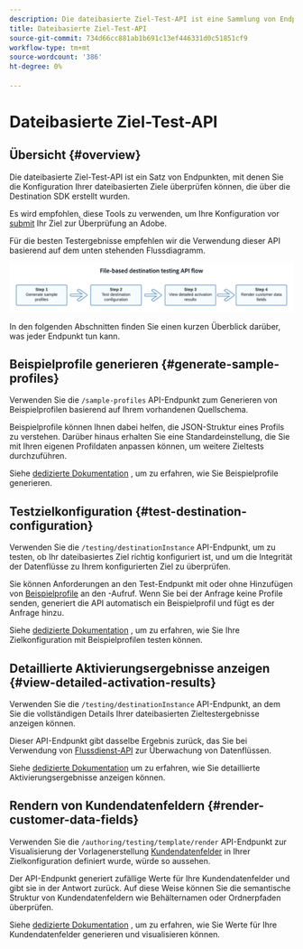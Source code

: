 ```yaml
---
description: Die dateibasierte Ziel-Test-API ist eine Sammlung von Endpunkten, mit denen Sie die Konfiguration Ihrer dateibasierten Ziele überprüfen können, die über die Destination SDK erstellt wurden.
title: Dateibasierte Ziel-Test-API
source-git-commit: 734d66cc881ab1b691c13ef446331d0c51851cf9
workflow-type: tm+mt
source-wordcount: '386'
ht-degree: 0%

---
```



# Dateibasierte Ziel-Test-API

## Übersicht {#overview}

Die dateibasierte Ziel-Test-API ist ein Satz von Endpunkten, mit denen Sie die Konfiguration Ihrer dateibasierten Ziele überprüfen können, die über die Destination SDK erstellt wurden.

Es wird empfohlen, diese Tools zu verwenden, um Ihre Konfiguration vor [submit](submit-destination.md) Ihr Ziel zur Überprüfung an Adobe.

Für die besten Testergebnisse empfehlen wir die Verwendung dieser API basierend auf dem unten stehenden Flussdiagramm.

![Diagramm mit dem empfohlenen Zieltestfluss](assets/file-based-testing-flow.png)

In den folgenden Abschnitten finden Sie einen kurzen Überblick darüber, was jeder Endpunkt tun kann.

## Beispielprofile generieren {#generate-sample-profiles}

Verwenden Sie die `/sample-profiles` API-Endpunkt zum Generieren von Beispielprofilen basierend auf Ihrem vorhandenen Quellschema.

Beispielprofile können Ihnen dabei helfen, die JSON-Struktur eines Profils zu verstehen. Darüber hinaus erhalten Sie eine Standardeinstellung, die Sie mit Ihren eigenen Profildaten anpassen können, um weitere Zieltests durchzuführen.

Siehe [dedizierte Dokumentation](file-based-sample-profile-generation-api.md) , um zu erfahren, wie Sie Beispielprofile generieren.

## Testzielkonfiguration {#test-destination-configuration}

Verwenden Sie die `/testing/destinationInstance` API-Endpunkt, um zu testen, ob Ihr dateibasiertes Ziel richtig konfiguriert ist, und um die Integrität der Datenflüsse zu Ihrem konfigurierten Ziel zu überprüfen.

Sie können Anforderungen an den Test-Endpunkt mit oder ohne Hinzufügen von [Beispielprofile](file-based-sample-profile-generation-api.md) an den -Aufruf. Wenn Sie bei der Anfrage keine Profile senden, generiert die API automatisch ein Beispielprofil und fügt es der Anfrage hinzu.

Siehe [dedizierte Dokumentation](file-based-destination-testing-api.md) , um zu erfahren, wie Sie Ihre Zielkonfiguration mit Beispielprofilen testen können.

## Detaillierte Aktivierungsergebnisse anzeigen {#view-detailed-activation-results}

Verwenden Sie die `/testing/destinationInstance` API-Endpunkt, an dem Sie die vollständigen Details Ihrer dateibasierten Zieltestergebnisse anzeigen können.

Dieser API-Endpunkt gibt dasselbe Ergebnis zurück, das Sie bei Verwendung von [Flussdienst-API](../api/update-destination-dataflows.md) zur Überwachung von Datenflüssen.

Siehe [dedizierte Dokumentation](file-based-destination-results-api.md) um zu erfahren, wie Sie detaillierte Aktivierungsergebnisse anzeigen können.

## Rendern von Kundendatenfeldern {#render-customer-data-fields}

Verwenden Sie die `/authoring/testing/template/render` API-Endpunkt zur Visualisierung der Vorlagenerstellung [Kundendatenfelder](file-based-destination-configuration.md#customer-data-fields) in Ihrer Zielkonfiguration definiert wurde, würde so aussehen.

Der API-Endpunkt generiert zufällige Werte für Ihre Kundendatenfelder und gibt sie in der Antwort zurück. Auf diese Weise können Sie die semantische Struktur von Kundendatenfeldern wie Behälternamen oder Ordnerpfaden überprüfen.

Siehe [dedizierte Dokumentation](file-based-render-template-api.md) , um zu erfahren, wie Sie Werte für Ihre Kundendatenfelder generieren und visualisieren können.